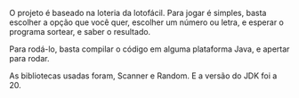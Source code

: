 O projeto é baseado na loteria da lotofácil. 
Para jogar é simples, basta escolher a opção que você quer, 
escolher um número ou letra, e esperar o programa sortear, e saber o resultado.

Para rodá-lo, basta compilar o código em alguma plataforma Java, e apertar para rodar.

As bibliotecas usadas foram, Scanner e Random. E a versão do JDK foi a 20.
